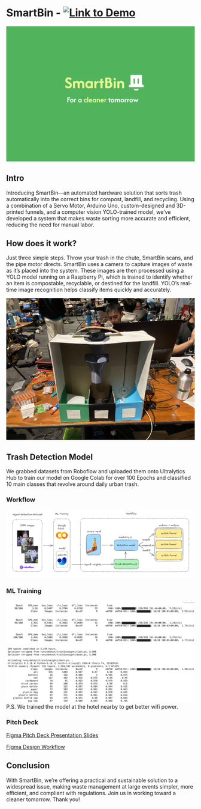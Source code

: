 # SmartBin - [![Link to Demo](https://img.shields.io/badge/YouTube-FF0000?style=for-the-badge&logo=youtube&logoColor=white)](https://www.youtube.com/watch?v=DUQ2zHv1NQs)
![logo banner](assets/logo.png)

## Intro
Introducing SmartBin—an automated hardware solution that sorts trash automatically into the correct bins for compost, landfill, and recycling. Using a combination of a Servo Motor, Arduino Uno, custom-designed and 3D-printed funnels, and a computer vision YOLO-trained model, we’ve developed a system that makes waste sorting more accurate and efficient, reducing the need for manual labor.

## How does it work?
Just three simple steps. Throw your trash in the chute, SmartBin scans, and the pipe motor directs.
SmartBin uses a camera to capture images of waste as it’s placed into the system. These images are then processed using a YOLO model running on a Raspberry Pi, which is trained to identify whether an item is compostable, recyclable, or destined for the landfill. YOLO’s real-time image recognition helps classify items quickly and accurately.

![build](assets/build.jpg)

## Trash Detection Model
We grabbed datasets from Roboflow and uploaded them onto Ultralytics Hub to train our model on Google Colab for over 100 Epochs and classified 10 main classes that revolve around daily urban trash.

### Workflow
![workflow](assets/workflow.png)

### ML Training
![workflow](assets/google-colab.png)
P.S. We trained the model at the hotel nearby to get better wifi power.

### Pitch Deck
[Figma Pitch Deck Presentation Slides](https://www.figma.com/proto/fPMhEasDlWZEEhfg6660DM/SmartBin?node-id=50-180&node-type=canvas&t=3vaZL3ahZxr8h3Yb-1&scaling=contain&content-scaling=fixed&page-id=0%3A1)

[Figma Design Workflow](https://www.figma.com/design/0ZV7e0JJXtjuXRCYjlXEfv/SmartBin-Template?node-id=0-1&t=e87UqHIZ6ZarGZek-1)

## Conclusion
With SmartBin, we’re offering a practical and sustainable solution to a widespread issue, making waste management at large events simpler, more efficient, and compliant with regulations. Join us in working toward a cleaner tomorrow.
Thank you!
